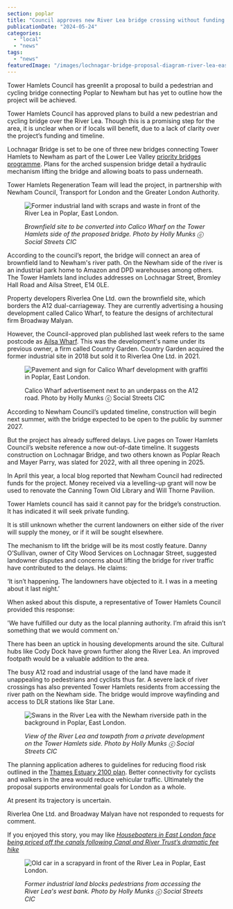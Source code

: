 ```yaml
---
section: poplar
title: "Council approves new River Lea bridge crossing without funding plan"
publicationDate: "2024-05-24"
categories: 
  - "local"
  - "news"
tags: 
  - "news"
featuredImage: "/images/lochnagar-bridge-proposal-diagram-river-lea-east-london.jpg"
---
```


Tower Hamlets Council has greenlit a proposal to build a pedestrian and cycling bridge connecting Poplar to Newham but has yet to outline how the project will be achieved.

Tower Hamlets Council has approved plans to build a new pedestrian and cycling bridge over the River Lea. Though this is a promising step for the area, it is unclear when or if locals will benefit, due to a lack of clarity over the project’s funding and timeline. 

Lochnagar Bridge is set to be one of three new bridges connecting Tower Hamlets to Newham as part of the Lower Lee Valley [priority bridges programme](https://www.newham.gov.uk/regeneration-1/lower-lee-valley-priority-bridges-programme). Plans for the arched suspension bridge detail a hydraulic mechanism lifting the bridge and allowing boats to pass underneath. 

Tower Hamlets Regeneration Team will lead the project, in partnership with Newham Council, Transport for London and the Greater London Authority.

<figure>

![Former industrial land with scraps and waste in front of the River Lea in Poplar, East London.](/images/industrial-site-calico-wharf-river-lea-east-london-1024x683.jpeg)

<figcaption>

_Brownfield site to be converted into Calico Wharf on the Tower Hamlets side of the proposed bridge. Photo by Holly Munks ⓒ Social Streets CIC_

</figcaption>

</figure>

According to the council’s report, the bridge will connect an area of brownfield land to Newham's river path. On the Newham side of the river is an industrial park home to Amazon and DPD warehouses among others. The Tower Hamlets land includes addresses on Lochnagar Street, Bromley Hall Road and Ailsa Street, E14 0LE. 

Property developers Riverlea One Ltd. own the brownfield site, which borders the A12 dual-carriageway. They are currently advertising a housing development called Calico Wharf, to feature the designs of architectural firm Broadway Malyan.

However, the Council-approved plan published last week refers to the same postcode as [Ailsa Wharf](https://poplarlondon.co.uk/plans-new-homes-a12-ailsa-wharf/). This was the development's name under its previous owner, a firm called Country Garden. Country Garden acquired the former industrial site in 2018 but sold it to Riverlea One Ltd. in 2021. 

<figure>

![Pavement and sign for Calico Wharf development with graffiti in Poplar, East London.](/images/signage-calico-wharf-east-london-1024x683.jpg)

<figcaption>

Calico Wharf advertisement next to an underpass on the A12 road. Photo by Holly Munks ⓒ Social Streets CIC

</figcaption>

</figure>

According to Newham Council’s updated timeline, construction will begin next summer, with the bridge expected to be open to the public by summer 2027.

But the project has already suffered delays. Live pages on Tower Hamlets Council’s website reference a now out-of-date timeline. It suggests construction on Lochnagar Bridge, and two others known as Poplar Reach and Mayer Parry, was slated for 2022, with all three opening in 2025. 

In April this year, a local blog reported that Newham Council had redirected funds for the project. Money received via a levelling-up grant will now be used to renovate the Canning Town Old Library and Will Thorne Pavilion. 

Tower Hamlets council has said it cannot pay for the bridge’s construction. It has indicated it will seek private funding. 

It is still unknown whether the current landowners on either side of the river will supply the money, or if it will be sought elsewhere. 

The mechanism to lift the bridge will be its most costly feature. Danny O’Sullivan, owner of City Wood Services on Lochnagar Street, suggested landowner disputes and concerns about lifting the bridge for river traffic have contributed to the delays. He claims:

‘It isn’t happening. The landowners have objected to it. I was in a meeting about it last night.’ 

When asked about this dispute, a representative of Tower Hamlets Council provided this response:

'We have fulfilled our duty as the local planning authority. I’m afraid this isn’t something that we would comment on.'

There has been an uptick in housing developments around the site. Cultural hubs like Cody Dock have grown further along the River Lea. An improved footpath would be a valuable addition to the area. 

The busy A12 road and industrial usage of the land have made it unappealing to pedestrians and cyclists thus far. A severe lack of river crossings has also prevented Tower Hamlets residents from accessing the river path on the Newham side. The bridge would improve wayfinding and access to DLR stations like Star Lane. 

<figure>

![Swans in the River Lea with the Newham riverside path in the background in Poplar, East London.](/images/swans-river-lea-path-east-london-1024x683.jpg)

<figcaption>

_View of the River Lea and towpath from a private development on the Tower Hamlets side. Photo by Holly Munks ⓒ Social Streets CIC_

</figcaption>

</figure>

The planning application adheres to guidelines for reducing flood risk outlined in the [Thames Estuary 2100 plan](https://poplarlondon.co.uk/thames-barrier-flood-warning-climate-change/). Better connectivity for cyclists and walkers in the area would reduce vehicular traffic. Ultimately the proposal supports environmental goals for London as a whole. 

At present its trajectory is uncertain. 

Riverlea One Ltd. and Broadway Malyan have not responded to requests for comment.

If you enjoyed this story, you may like [_Houseboaters in East London face being priced off the canals following Canal and River Trust’s dramatic fee hike_](https://romanroadlondon.com/canal-boat-continuous-cruisers-licence-fee-campaign-canal-river-trust/) 

<figure>

![Old car in a scrapyard in front of the River Lea in Poplar, East London.](/images/car-scrapyard-lochnagar-street-river-lea-east-london-1024x683.jpg)

<figcaption>

_Former industrial land blocks pedestrians from accessing the River Lea's west bank. Photo by Holly Munks ⓒ Social Streets CIC_

</figcaption>

</figure>
